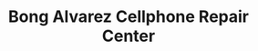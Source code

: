 ---
title: "Bong Alvarez Cellphone Repair Center"
url: /daet/bong-alvarez-cellphone-repair-center/
shop: Handy
---
